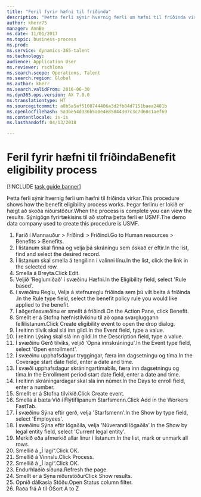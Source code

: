 ```yaml
--- 
title: "Feril fyrir hæfni til fríðinda"
description: "Þetta ferli sýnir hvernig ferli um hæfni til fríðinda virkar."
author: kherr75
manager: AnnBe
ms.date: 11/01/2017
ms.topic: business-process
ms.prod: 
ms.service: dynamics-365-talent
ms.technology: 
audience: Application User
ms.reviewer: rschloma
ms.search.scope: Operations, Talent
ms.search.region: Global
ms.author: kherr
ms.search.validFrom: 2016-06-30
ms.dyn365.ops.version: AX 7.0.0
ms.translationtype: HT
ms.sourcegitcommit: a8b5a5af5108744406a3d2fb84d7151baea2481b
ms.openlocfilehash: 5a3be54d336b5a0e4e85844307c3c7d60c1aef69
ms.contentlocale: is-is
ms.lasthandoff: 04/13/2018

---
```

# <a name="benefit-eligibility-process"></a><span data-ttu-id="e1c7c-103">Feril fyrir hæfni til fríðinda</span><span class="sxs-lookup"><span data-stu-id="e1c7c-103">Benefit eligibility process</span></span>

[!INCLUDE [task guide banner](../../includes/task-guide-banner.md)]

<span data-ttu-id="e1c7c-104">Þetta ferli sýnir hvernig ferli um hæfni til fríðinda virkar.</span><span class="sxs-lookup"><span data-stu-id="e1c7c-104">This procedure shows how the benefit eligibility process works.</span></span> <span data-ttu-id="e1c7c-105">Þegar ferlinu er lokið er hægt að skoða niðurstöður.</span><span class="sxs-lookup"><span data-stu-id="e1c7c-105">When the process is complete you can view the results.</span></span> <span data-ttu-id="e1c7c-106">Sýnigögn fyrirtækisins til að stofna þetta ferli er USMF.</span><span class="sxs-lookup"><span data-stu-id="e1c7c-106">The demo data company used to create this procedure is USMF.</span></span>

1. <span data-ttu-id="e1c7c-107">Farið í Mannauður > Fríðindi > Fríðindi.</span><span class="sxs-lookup"><span data-stu-id="e1c7c-107">Go to Human resources > Benefits > Benefits.</span></span>
2. <span data-ttu-id="e1c7c-108">Í listanum skal finna og velja þá skráningu sem óskað er eftir.</span><span class="sxs-lookup"><span data-stu-id="e1c7c-108">In the list, find and select the desired record.</span></span>
3. <span data-ttu-id="e1c7c-109">Í listanum skal smella á tengilinn í valinni línu.</span><span class="sxs-lookup"><span data-stu-id="e1c7c-109">In the list, click the link in the selected row.</span></span>
4. <span data-ttu-id="e1c7c-110">Smella á Breyta.</span><span class="sxs-lookup"><span data-stu-id="e1c7c-110">Click Edit.</span></span>
5. <span data-ttu-id="e1c7c-111">Veljið 'Reglumiðað' í svæðinu Hæfni.</span><span class="sxs-lookup"><span data-stu-id="e1c7c-111">In the Eligibility field, select 'Rule based'.</span></span>
6. <span data-ttu-id="e1c7c-112">í svæðinu Reglu, Velja á stefnureglu fríðinda sem þú vilt beita á fríðinda .</span><span class="sxs-lookup"><span data-stu-id="e1c7c-112">In the Rule type field, select the benefit policy rule you would like applied to the benefit.</span></span>
7. <span data-ttu-id="e1c7c-113">Í aðgerðasvæðinu er smellt á fríðindi.</span><span class="sxs-lookup"><span data-stu-id="e1c7c-113">On the Action Pane, click Benefit.</span></span>
8. <span data-ttu-id="e1c7c-114">Smellt er á Stofna hæfnistilvikinu til að opna svargluggann fellilistanum.</span><span class="sxs-lookup"><span data-stu-id="e1c7c-114">Click Create eligibility event to open the drop dialog.</span></span>
9. <span data-ttu-id="e1c7c-115">Í reitinn tilvik skal slá inn gildi.</span><span class="sxs-lookup"><span data-stu-id="e1c7c-115">In the Event field, type a value.</span></span>
10. <span data-ttu-id="e1c7c-116">Í reitinn Lýsing skal slá inn gildi.</span><span class="sxs-lookup"><span data-stu-id="e1c7c-116">In the Description field, type a value.</span></span>
11. <span data-ttu-id="e1c7c-117">Í svæðinu Gerð tilviks, veljið 'Opna innskráningu'.</span><span class="sxs-lookup"><span data-stu-id="e1c7c-117">In the Event type field, select 'Open enrollment'.</span></span>
12. <span data-ttu-id="e1c7c-118">Í svæðinu upphafsdagur tryggingar, færa inn dagsetningu og tíma.</span><span class="sxs-lookup"><span data-stu-id="e1c7c-118">In the Coverage start date field, enter a date and time.</span></span>
13. <span data-ttu-id="e1c7c-119">Í svæði upphafsdagur  skráningartímabils, færa inn dagsetningu og tíma.</span><span class="sxs-lookup"><span data-stu-id="e1c7c-119">In the Enrollment period start date field, enter a date and time.</span></span>
14. <span data-ttu-id="e1c7c-120">Í reitinn skráningardagar skal slá inn númer.</span><span class="sxs-lookup"><span data-stu-id="e1c7c-120">In the Days to enroll field, enter a number.</span></span>
15. <span data-ttu-id="e1c7c-121">Smellt er á Stofna tilvikið.</span><span class="sxs-lookup"><span data-stu-id="e1c7c-121">Click Create event.</span></span>
16. <span data-ttu-id="e1c7c-122">Smella á bæta Við í Flýtiflipanum Starfsmenn.</span><span class="sxs-lookup"><span data-stu-id="e1c7c-122">Click Add in the Workers FastTab.</span></span>
17. <span data-ttu-id="e1c7c-123">Í svæðinu Sýna eftir gerð, velja 'Starfsmenn'.</span><span class="sxs-lookup"><span data-stu-id="e1c7c-123">In the Show by type field, select 'Employees'.</span></span>
18. <span data-ttu-id="e1c7c-124">Í  svæðinu Sýna eftir lögaðila, velja 'Núverandi lögaðila'.</span><span class="sxs-lookup"><span data-stu-id="e1c7c-124">In the Show by legal entity field, select 'Current legal entity'.</span></span>
19. <span data-ttu-id="e1c7c-125">Merkið eða afmerkið allar línur í listanum.</span><span class="sxs-lookup"><span data-stu-id="e1c7c-125">In the list, mark or unmark all rows.</span></span>
20. <span data-ttu-id="e1c7c-126">Smellið á „Í lagi“.</span><span class="sxs-lookup"><span data-stu-id="e1c7c-126">Click OK.</span></span>
21. <span data-ttu-id="e1c7c-127">Smellið á Vinnslu.</span><span class="sxs-lookup"><span data-stu-id="e1c7c-127">Click Process.</span></span>
22. <span data-ttu-id="e1c7c-128">Smellið á „Í lagi“.</span><span class="sxs-lookup"><span data-stu-id="e1c7c-128">Click OK.</span></span>
23. <span data-ttu-id="e1c7c-129">Endurhlaðið síðuna.</span><span class="sxs-lookup"><span data-stu-id="e1c7c-129">Refresh the page.</span></span>
24. <span data-ttu-id="e1c7c-130">Smellt er á Sýna niðurstöður</span><span class="sxs-lookup"><span data-stu-id="e1c7c-130">Click Show results.</span></span>
25. <span data-ttu-id="e1c7c-131">Opnið dálkasía Stöðu.</span><span class="sxs-lookup"><span data-stu-id="e1c7c-131">Open Status column filter.</span></span>
26. <span data-ttu-id="e1c7c-132">Raða frá A til Ö</span><span class="sxs-lookup"><span data-stu-id="e1c7c-132">Sort A to Z</span></span>


